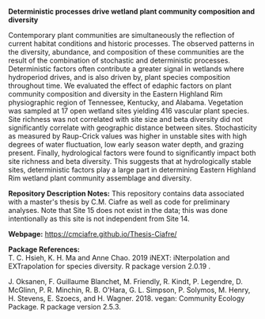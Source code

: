**Deterministic processes drive wetland plant community composition and diversity**

Contemporary plant communities are simultaneously the reflection of current habitat conditions and historic processes. The observed patterns in the diversity, abundance, and composition of these communities are the result of the combination of stochastic and deterministic processes. Deterministic factors often contribute a greater signal in wetlands where hydroperiod drives, and is also driven by, plant species composition throughout time. We evaluated the effect of edaphic factors on plant community composition and diversity in the Eastern Highland Rim physiographic region of Tennessee, Kentucky, and Alabama. Vegetation was sampled at 17 open wetland sites yielding 416 vascular plant species. Site richness was not correlated with site size and beta diversity did not significantly correlate with geographic distance between sites. Stochasticity as measured by Raup-Crick values was higher in unstable sites with high degrees of water fluctuation, low early season water depth, and grazing present. Finally, hydrological factors were found to significantly impact both site richness and beta diversity. This suggests that at hydrologically stable sites, deterministic factors play a large part in determining Eastern Highland Rim wetland plant community assemblage and diversity.

**Repository Description Notes:**
This repository contains data associated with a master's thesis by C.M. Ciafre as well as code for preliminary analyses. Note that Site 15 does not exist in the data; this was done intentionally as this site is not independent from Site 14.

**Webpage:** https://cmciafre.github.io/Thesis-Ciafre/

**Package References:**<br>
T. C. Hsieh, K. H. Ma and Anne Chao. 2019 iNEXT: iNterpolation and EXTrapolation for species diversity. R     package version 2.0.19 .

J. Oksanen, F. Guillaume Blanchet, M. Friendly, R. Kindt, P. Legendre, D. McGlinn, P. R. Minchin, R. B. O'Hara, G. L. Simpson, P. Solymos, M. Henry, H. Stevens, E. Szoecs, and H. Wagner. 2018. vegan: Community Ecology Package. R package version 2.5.3.
